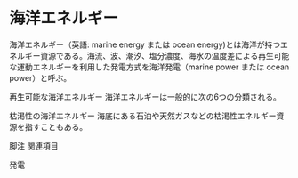 # 海洋エネルギー

海洋エネルギー（英語: marine energy または ocean energy)とは海洋が持つエネルギー資源である。海流、波、潮汐、塩分濃度、海水の温度差による再生可能な運動エネルギーを利用した発電方式を海洋発電（marine power または ocean power）と呼ぶ。

再生可能な海洋エネルギー
海洋エネルギーは一般的に次の6つの分類される。

枯渇性の海洋エネルギー
海底にある石油や天然ガスなどの枯渇性エネルギー資源を指すこともある。

脚注
関連項目

発電